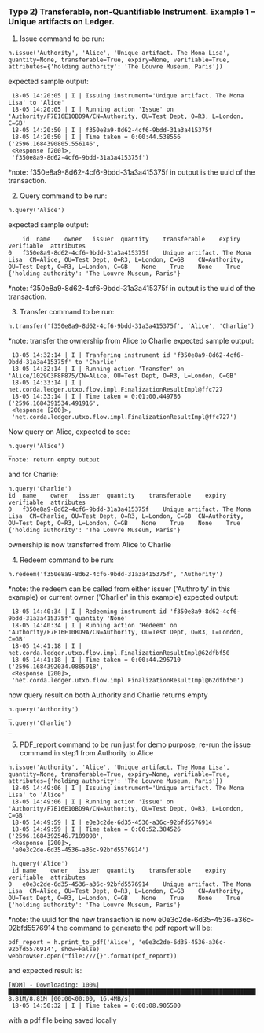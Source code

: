 

### Type 2) Transferable, non-Quantifiable Instrument. Example 1 – Unique artifacts on Ledger.

1. Issue command to be run:
```
h.issue('Authority', 'Alice', 'Unique artifact. The Mona Lisa', quantity=None, transferable=True, expiry=None, verifiable=True, 
attributes={'holding authority': 'The Louvre Museum, Paris'}) 
```
expected sample output:
```
 18-05 14:20:05 | I | Issuing instrument='Unique artifact. The Mona Lisa' to 'Alice'
 18-05 14:20:05 | I | Running action 'Issue' on 'Authority/F7E16E10BD9A/CN=Authority, OU=Test Dept, O=R3, L=London, C=GB'
 18-05 14:20:50 | I | f350e8a9-8d62-4cf6-9bdd-31a3a415375f
 18-05 14:20:50 | I | Time taken = 0:00:44.538556
('2596.1684390805.556146',
 <Response [200]>,
 'f350e8a9-8d62-4cf6-9bdd-31a3a415375f')
```
*note: f350e8a9-8d62-4cf6-9bdd-31a3a415375f in output is the uuid of the transaction.

2. Query command to be run:
```
h.query('Alice')
```
expected sample output:
```aidl
	id	name	owner	issuer	quantity	transferable	expiry	verifiable	attributes
0	f350e8a9-8d62-4cf6-9bdd-31a3a415375f	Unique artifact. The Mona Lisa	CN=Alice, OU=Test Dept, O=R3, L=London, C=GB	CN=Authority, OU=Test Dept, O=R3, L=London, C=GB	None	True	None	True	{'holding authority': 'The Louvre Museum, Paris'}
```
*note: f350e8a9-8d62-4cf6-9bdd-31a3a415375f in output is the uuid of the transaction.

3. Transfer command to be run:
```
h.transfer('f350e8a9-8d62-4cf6-9bdd-31a3a415375f', 'Alice', 'Charlie')
```
*note: transfer the ownership from Alice to Charlie
expected sample output:
```
 18-05 14:32:14 | I | Tranfering instrument id 'f350e8a9-8d62-4cf6-9bdd-31a3a415375f' to 'Charlie'
 18-05 14:32:14 | I | Running action 'Transfer' on 'Alice/1029C3F8F875/CN=Alice, OU=Test Dept, O=R3, L=London, C=GB'
 18-05 14:33:14 | I | net.corda.ledger.utxo.flow.impl.FinalizationResultImpl@ffc727
 18-05 14:33:14 | I | Time taken = 0:01:00.449786
('2596.1684391534.491916',
 <Response [200]>,
 'net.corda.ledger.utxo.flow.impl.FinalizationResultImpl@ffc727')
```
Now query on Alice, expected to see:
```
h.query('Alice')
_ 
*note: return empty output 
```
and for Charlie:
```
h.query('Charlie')
id	name	owner	issuer	quantity	transferable	expiry	verifiable	attributes
0	f350e8a9-8d62-4cf6-9bdd-31a3a415375f	Unique artifact. The Mona Lisa	CN=Charlie, OU=Test Dept, O=R3, L=London, C=GB	CN=Authority, OU=Test Dept, O=R3, L=London, C=GB	None	True	None	True	{'holding authority': 'The Louvre Museum, Paris'}
```
ownership is now transferred from Alice to Charlie

4. Redeem command to be run:
```
h.redeem('f350e8a9-8d62-4cf6-9bdd-31a3a415375f', 'Authority')
```
*note: the redeem can be called from either issuer ('Authroity' in this example) or current owner ('Charlier' in this example)
expected output:
```
 18-05 14:40:34 | I | Redeeming instrument id 'f350e8a9-8d62-4cf6-9bdd-31a3a415375f' quantity 'None'
 18-05 14:40:34 | I | Running action 'Redeem' on 'Authority/F7E16E10BD9A/CN=Authority, OU=Test Dept, O=R3, L=London, C=GB'
 18-05 14:41:18 | I | net.corda.ledger.utxo.flow.impl.FinalizationResultImpl@62dfbf50
 18-05 14:41:18 | I | Time taken = 0:00:44.295710
('2596.1684392034.0885918',
 <Response [200]>,
 'net.corda.ledger.utxo.flow.impl.FinalizationResultImpl@62dfbf50')
 ```
now query result on both Authority and Charlie returns empty
```
h.query('Authority')
_
h.query('Charlie')
_
```

5. PDF_report command to be run
just for demo purpose, re-run the issue command in step1 from Authority to Alice
```
h.issue('Authority', 'Alice', 'Unique artifact. The Mona Lisa', quantity=None, transferable=True, expiry=None, verifiable=True, 
attributes={'holding authority': 'The Louvre Museum, Paris'}) 
 18-05 14:49:06 | I | Issuing instrument='Unique artifact. The Mona Lisa' to 'Alice'
 18-05 14:49:06 | I | Running action 'Issue' on 'Authority/F7E16E10BD9A/CN=Authority, OU=Test Dept, O=R3, L=London, C=GB'
 18-05 14:49:59 | I | e0e3c2de-6d35-4536-a36c-92bfd5576914
 18-05 14:49:59 | I | Time taken = 0:00:52.384526
('2596.1684392546.7109098',
 <Response [200]>,
 'e0e3c2de-6d35-4536-a36c-92bfd5576914')
 
 h.query('Alice')
 id	name	owner	issuer	quantity	transferable	expiry	verifiable	attributes
0	e0e3c2de-6d35-4536-a36c-92bfd5576914	Unique artifact. The Mona Lisa	CN=Alice, OU=Test Dept, O=R3, L=London, C=GB	CN=Authority, OU=Test Dept, O=R3, L=London, C=GB	None	True	None	True	{'holding authority': 'The Louvre Museum, Paris'}
```
*note: the uuid for the new transaction is now e0e3c2de-6d35-4536-a36c-92bfd5576914
the command to generate the pdf report will be:
```
pdf_report = h.print_to_pdf('Alice', 'e0e3c2de-6d35-4536-a36c-92bfd5576914', show=False)
webbrowser.open("file:///{}".format(pdf_report))
```
and expected result is:
```
[WDM] - Downloading: 100%|██████████████████████████████████████████████████████████████████████████████████████████████████████████████████████████████████████████████████| 8.81M/8.81M [00:00<00:00, 16.4MB/s]
 18-05 14:50:32 | I | Time taken = 0:00:08.905500
```
with a pdf file being saved locally


